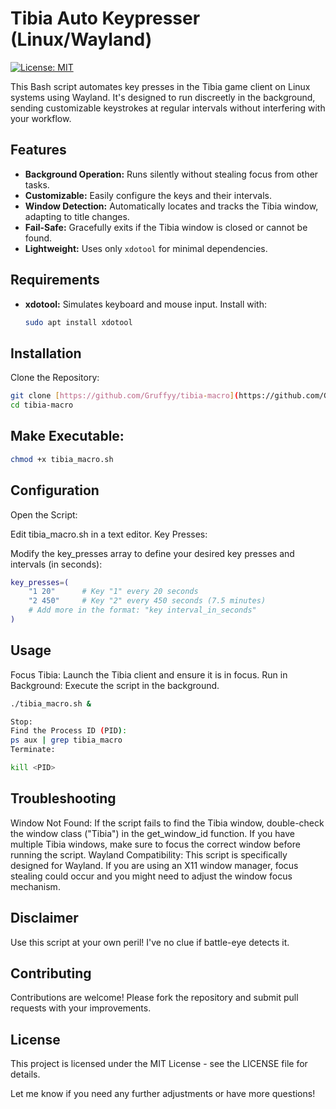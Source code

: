 # Tibia Auto Keypresser (Linux/Wayland)

[![License: MIT](https://img.shields.io/badge/License-MIT-yellow.svg)](https://opensource.org/licenses/MIT)

This Bash script automates key presses in the Tibia game client on Linux systems using Wayland. It's designed to run discreetly in the background, sending customizable keystrokes at regular intervals without interfering with your workflow.

## Features

- **Background Operation:** Runs silently without stealing focus from other tasks.
- **Customizable:** Easily configure the keys and their intervals.
- **Window Detection:** Automatically locates and tracks the Tibia window, adapting to title changes.
- **Fail-Safe:** Gracefully exits if the Tibia window is closed or cannot be found.
- **Lightweight:** Uses only `xdotool` for minimal dependencies.

## Requirements

- **xdotool:** Simulates keyboard and mouse input. Install with:
  ```bash
  sudo apt install xdotool

## Installation
Clone the Repository:
```bash
git clone [https://github.com/Gruffyy/tibia-macro](https://github.com/Gruffyy/tibia-macro.git) 
cd tibia-macro
```
## Make Executable:
```bash
chmod +x tibia_macro.sh
```
## Configuration
Open the Script:

Edit tibia_macro.sh in a text editor.
Key Presses:

Modify the key_presses array to define your desired key presses and intervals (in seconds):
```bash
key_presses=(
    "1 20"      # Key "1" every 20 seconds
    "2 450"     # Key "2" every 450 seconds (7.5 minutes)
    # Add more in the format: "key interval_in_seconds"
)
```
## Usage
Focus Tibia: Launch the Tibia client and ensure it is in focus.
Run in Background: Execute the script in the background.
```bash
./tibia_macro.sh &

Stop:
Find the Process ID (PID):
ps aux | grep tibia_macro
Terminate:

kill <PID> 
```
## Troubleshooting
Window Not Found: If the script fails to find the Tibia window, double-check the window class ("Tibia") in the get_window_id function. If you have multiple Tibia windows, make sure to focus the correct window before running the script.
Wayland Compatibility: This script is specifically designed for Wayland. If you are using an X11 window manager, focus stealing could occur and you might need to adjust the window focus mechanism.
## Disclaimer
Use this script at your own peril! I've no clue if battle-eye detects it.  

## Contributing
Contributions are welcome! Please fork the repository and submit pull requests with your improvements.

## License
This project is licensed under the MIT License - see the LICENSE file for details.


Let me know if you need any further adjustments or have more questions!
